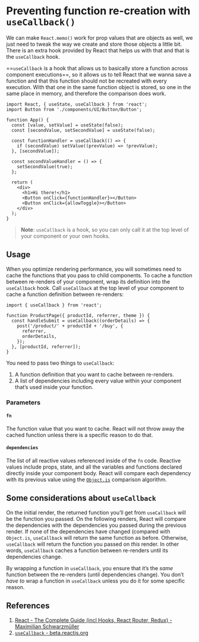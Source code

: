 # Preventing function re-creation with `useCallback()`

We can make `React.memo()` work for prop values that are objects as well, we just need to tweak the way we create and store those objects a little bit. There is an extra hook provided by React that helps us with that and that is the `useCallback` hook.

==`useCallback` is a hook that allows us to basically store a function across component executions==, so it allows us to tell React that we wanna save a function and that this function should not be recreated with every execution. With that one in the same function object is stored, so one in the same place in memory, and therefore the comparison does work.

```react
import React, { useState, useCallback } from 'react';
import Button from './components/UI/Button/Button';

function App() {
  const [value, setValue] = useState(false);
  const [secondValue, setSecondValue] = useState(false);

  const functionHandler = useCallback(() => {
    if (secondValue) setValue((prevValue) => !prevValue);
  }, [secondValue]);
    
  const secondValueHandler = () => {
    setSecondValue(true);
  };
 
  return (
    <div>
      <h1>Hi there!</h1>
      <Button onClick={functionHandler}></Button>
      <Button onClick={allowToggle}></Button>
    </div>
  );
}
```

> **Note**: `useCallback` is a hook, so you can only call it at the top level of your component or your own hooks.

## Usage

When you optimize rendering performance, you will sometimes need to cache the functions that you pass to child components. To cache a function between re-renders of your component, wrap its definition into the `useCallback` hook. Call `useCallback` at the top level of your component to cache a function definition between re-renders:

```react
import { useCallback } from 'react';

function ProductPage({ productId, referrer, theme }) {
  const handleSubmit = useCallback((orderDetails) => {
    post('/product/' + productId + '/buy', {
      referrer,
      orderDetails,
    });
  }, [productId, referrer]);
}
```

You need to pass two things to `useCallback`:

1. A function definition that you want to cache between re-renders.
2. A list of dependencies including every value within your component that’s used inside your function.

### Parameters

#### `fn`

The function value that you want to cache. React will not throw away the cached function unless there is a specific reason to do that.

#### `dependencies`

The list of all reactive values referenced inside of the `fn` code. Reactive values include props, state, and all the variables and functions declared directly inside your component body. React will compare each dependency with its previous value using the [`Object.is`](https://developer.mozilla.org/en-US/docs/Web/JavaScript/Reference/Global_Objects/Object/is) comparison algorithm.

## Some considerations about `useCallback`

On the initial render, the returned function you’ll get from `useCallback` will be the function you passed. On the following renders, React will compare the dependencies with the dependencies you passed during the previous render. If none of the dependencies have changed (compared with `Object.is`, `useCallback` will return the same function as before. Otherwise, `useCallback` will return the function you passed on *this* render. In other words, `useCallback` caches a function between re-renders until its dependencies change.

By wrapping a function in `useCallback`, you ensure that it’s the _same_ function between the re-renders (until dependencies change). You don’t *have to* wrap a function in `useCallback` unless you do it for some specific reason.

## References

1. [React - The Complete Guide (incl Hooks, React Router, Redux) - Maximilian Schwarzmüller](https://www.udemy.com/course/react-the-complete-guide-incl-redux/)
2. [`useCallback` - beta.reactjs.org](https://beta.reactjs.org/reference/react/useCallback)
